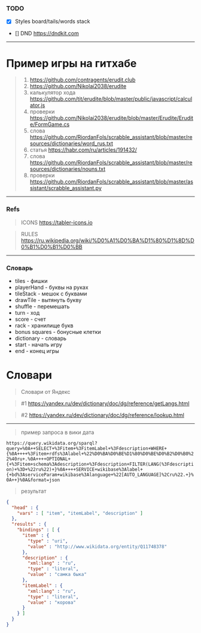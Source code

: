 

### TODO
- [x] Styles board/tails/words stack
- [] DND https://dndkit.com

----

# Пример игры на гитхабе

> 1) https://github.com/contragents/erudit.club
> 2) https://github.com/Nikolai2038/erudite
> 3) калькулятор хода https://github.com/tit/erudite/blob/master/public/javascript/calculator.js
> 4) проверки https://github.com/Nikolai2038/erudite/blob/master/Erudite/Erudite/FormGame.cs
> 5) слова https://github.com/RiordanFols/scrabble_assistant/blob/master/resources/dictionaries/word_rus.txt
> 6) статья https://habr.com/ru/articles/191432/
> 7) слова https://github.com/RiordanFols/scrabble_assistant/blob/master/resources/dictionaries/nouns.txt
> 8) проверки https://github.com/RiordanFols/scrabble_assistant/blob/master/assistant/scrabble_assistant.py

---
### Refs
> ICONS https://tabler-icons.io

> RULES https://ru.wikipedia.org/wiki/%D0%A1%D0%BA%D1%80%D1%8D%D0%B1%D0%B1%D0%BB

---
### Словарь
- tiles - фишки
- playerHand - буквы на руках
- tileStack - мешок с буквами
- drawTile - вытянуть букву
- shuffle - перемешать
- turn - ход
- score - счет
- rack - хранилище букв
- bonus squares - бонусные клетки
- dictionary - словарь
- start - начать игру
- end - конец игры


# Словари

> Словари от Яндекс
 
> #1 https://yandex.ru/dev/dictionary/doc/dg/reference/getLangs.html

> #2 https://yandex.ru/dev/dictionary/doc/dg/reference/lookup.html

----

> пример запроса в вики дата

```https://query.wikidata.org/sparql?query=%0A++SELECT+%3Fitem+%3FitemLabel+%3Fdescription+WHERE+{%0A++++%3Fitem+rdfs%3Alabel+%22%D0%BA%D0%BE%D1%80%D0%BE%D0%B2%D0%B0%22%40ru+.%0A++++OPTIONAL+{+%3Fitem+schema%3Adescription+%3Fdescription+FILTER(LANG(%3Fdescription)+%3D+%22ru%22)+}%0A++++SERVICE+wikibase%3Alabel+{+bd%3AserviceParam+wikibase%3Alanguage+%22[AUTO_LANGUAGE]%2Cru%22.+}%0A++}%0A&format=json```

> результат
```json
{
  "head" : {
    "vars" : [ "item", "itemLabel", "description" ]
  },
  "results" : {
    "bindings" : [ {
      "item" : {
        "type" : "uri",
        "value" : "http://www.wikidata.org/entity/Q11748378"
      },
      "description" : {
        "xml:lang" : "ru",
        "type" : "literal",
        "value" : "самка быка"
      },
      "itemLabel" : {
        "xml:lang" : "ru",
        "type" : "literal",
        "value" : "корова"
      }
    } ]
  }
}
```